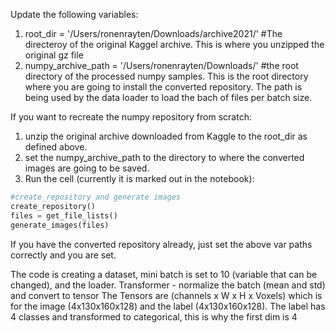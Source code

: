 Update the following variables:
1. root_dir = '/Users/ronenrayten/Downloads/archive2021/' #The directeroy of the original Kaggel archive. This is where you unzipped the original gz file
2. numpy_archive_path = '/Users/ronenrayten/Downloads/' #the root directory of the processed numpy samples. This is the root directory where you are going to install the converted repository. The path is being used by the data loader to load the bach of files per batch size.

If you want to recreate the numpy repository from scratch:
1. unzip the original archive downloaded from Kaggle to the root_dir as defined above.
2. set the numpy_archive_path to the directory to where the converted images are going to be saved.
3. Run the cell (currently it is marked out in the notebook):
```python
#create_repository and generate images
create_repository()
files = get_file_lists()
generate_images(files)

```
If you have the converted repository already, just set the above var paths correctly and you are set.

The code is creating a dataset, mini batch is set to 10 (variable that can be changed), and the loader.
Transformer - normalize the batch (mean and std) and convert to tensor
The Tensors are (channels x W x H x Voxels) which is for the image (4x130x160x128) and the label (4x130x160x128). The label has 4 classes and transformed to categorical, this is why the first dim is 4
